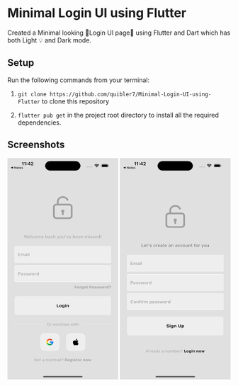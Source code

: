
# Minimal Login UI using Flutter

Created a Minimal looking 🌟Login UI page📱 using Flutter and Dart which has both Light 💡 and Dark mode.




## Setup

Run the following commands from your terminal:

1) `git clone https://github.com/quibler7/Minimal-Login-UI-using-Flutter` to clone this repository 

2) `flutter pub get` in the project root directory to install all the required dependencies.

## Screenshots 

<img src = "lib/images/light1.png" height = 500 width =250 >
<img src = "lib/images/light2.png" height = 500 width =250 >

